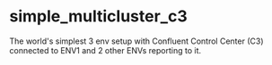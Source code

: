# simple_multicluster_c3
The world's simplest 3 env setup with Confluent Control Center (C3) connected to ENV1 and 2 other ENVs reporting to it. 
